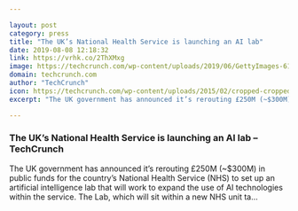 ```yaml
---

layout: post
category: press
title: "The UK’s National Health Service is launching an AI lab"
date: 2019-08-08 12:18:32
link: https://vrhk.co/2ThXMxg
image: https://techcrunch.com/wp-content/uploads/2019/06/GettyImages-618611610.jpg?w=567
domain: techcrunch.com
author: "TechCrunch"
icon: https://techcrunch.com/wp-content/uploads/2015/02/cropped-cropped-favicon-gradient.png?w=180
excerpt: "The UK government has announced it’s rerouting £250M (~$300M) in public funds for the country’s National Health Service (NHS) to set up an artificial intelligence lab that will work to expand the use of AI technologies within the service. The Lab, which will sit within a new NHS unit ta…"

---
```


### The UK’s National Health Service is launching an AI lab – TechCrunch

The UK government has announced it’s rerouting £250M (~$300M) in public funds for the country’s National Health Service (NHS) to set up an artificial intelligence lab that will work to expand the use of AI technologies within the service. The Lab, which will sit within a new NHS unit ta…